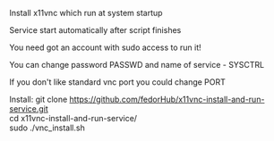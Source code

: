 Install x11vnc which run at system startup

Service start automatically after script finishes

You need got an account with sudo access to run it!

You can change password PASSWD and name of service - SYSCTRL

If you don't like standard vnc port you could change PORT

Install:
git clone https://github.com/fedorHub/x11vnc-install-and-run-service.git </br>
cd x11vnc-install-and-run-service/ </br>
sudo ./vnc_install.sh </br>

